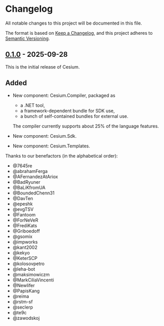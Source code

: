 <!--
SPDX-FileCopyrightText: 2024-2025 Friedrich von Never <friedrich@fornever.me>

SPDX-License-Identifier: MIT
-->

Changelog
=========
All notable changes to this project will be documented in this file.

The format is based on [Keep a Changelog](https://keepachangelog.com/en/1.0.0/), and this project adheres to [Semantic Versioning](https://semver.org/spec/v2.0.0.html).

## [0.1.0] - 2025-09-28
This is the initial release of Cesium.

## Added
- New component: Cesium.Compiler, packaged as
  - a .NET tool,
  - a framework-dependent bundle for SDK use,
  - a bunch of self-contained bundles for external use.

  The compiler currently supports about 25% of the language features.
- New component: Cesium.Sdk.
- New component: Cesium.Templates.

Thanks to our benefactors (in the alphabetical order):
- @7645re
- @abrahamFerga
- @AFernandezAtAriox
- @BadRyuner
- @BaLiKfromUA
- @BoundedChenn31
- @DavTen
- @epeshk
- @evgTSV
- @Fantoom
- @ForNeVeR
- @FrediKats
- @Griboedoff
- @gsomix
- @impworks
- @kant2002
- @kekyo
- @KeterSCP
- @kolosovpetro
- @leha-bot
- @maksimowiczm
- @MarkCiliaVincenti
- @Newlifer
- @PapisKang
- @reima
- @rstm-sf
- @seclerp
- @te9c
- @zawodskoj

[0.1.0]: https://github.com/ForNeVeR/Cesium/releases/tag/v0.1.0
[Unreleased]: https://github.com/ForNeVeR/Cesium/compare/v0.1.0...HEAD
